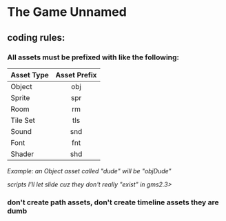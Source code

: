 # The Game Unnamed
 
## coding rules:
### All assets must be prefixed with like the following:
| Asset Type | Asset Prefix|
| ------------- |:-------------:|
| Object   | obj |
| Sprite   | spr |
| Room     | rm  |
| Tile Set | tls |
| Sound    | snd |
| Font     | fnt |
| Shader   | shd |

*Example: an Object asset called "dude" will be "objDude"*

*scripts I'll let slide cuz they don't really "exist" in gms2.3>*

### don't create path assets, don't create timeline assets they are dumb
